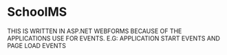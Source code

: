 # SchoolMS

THIS IS WRITTEN IN ASP.NET WEBFORMS BECAUSE OF THE APPLICATIONS USE FOR EVENTS. E.G: APPLICATION START EVENTS AND PAGE LOAD EVENTS
